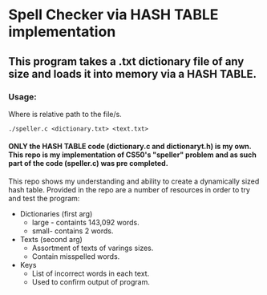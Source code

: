 # Spell Checker via HASH TABLE implementation

## This program takes a .txt dictionary file of any size and loads it into memory via a HASH TABLE. 

### Usage:
Where <file> is relative path to the file/s.
```
./speller.c <dictionary.txt> <text.txt>
```



#### ONLY the HASH TABLE code (dictionary.c and dictionaryt.h) is my own. This repo is my implementation of CS50's "speller" problem and as such part of the code (speller.c) was pre completed.


This repo shows my understanding and ability to create a dynamically sized hash table. Provided in the repo are a number of resources in order to try and test the program:

* Dictionaries (first arg)
    * large - containts 143,092 words.
    * small- contains 2 words.
* Texts (second arg)
    * Assortment of texts of varings sizes.
    * Contain misspelled words.
* Keys 
    * List of incorrect words in each text.
    * Used to confirm output of program.

